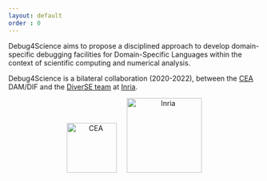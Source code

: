 ```yaml
---
layout: default
order : 0
---
```


Debug4Science aims to propose a disciplined approach to develop domain-specific debugging facilities for Domain-Specific Languages within the context of scientific computing and numerical analysis. 

Debug4Science is a bilateral collaboration (2020-2022), between the [CEA](http://www.cea.fr) DAM/DIF and the [DiverSE team](https://www.diverse-team.fr/) at [Inria](https://www.inria.fr).

<center>
<img src="{{ site.baseurl }}/img/cea.png" alt="CEA" style="width: 100px;"/>
&nbsp;&nbsp;&nbsp;
<img src="{{ site.baseurl }}/img/inria.png" alt="Inria" style="width: 150px;"/>
</center>
